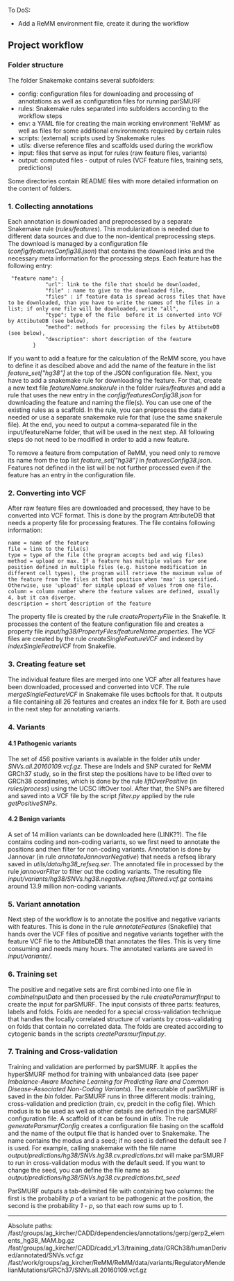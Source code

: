 To DoS:
- Add a ReMM environment file, create it during the workflow

## Project workflow
### Folder structure

The folder Snakemake contains several subfolders:

- config: configuration files for downloading and processing of annotations as well as configuration files for running parSMURF
- rules: Snakemake rules separated into subfolders according to the workflow steps
- env: a YAML file for creating the main working environment 'ReMM' as well as files for some additional environments required by certain rules
- scripts: (external) scripts used by Snakemake rules
- utils: diverse reference files and scaffolds used during the workflow
- input: files that serve as input for  rules (raw feature files, variants)
- output: computed files - output of rules (VCF feature files, training sets, predictions)

Some directories contain README files with more detailed information on the content of folders.

### 1. Collecting annotations

Each annotation is downloaded and preprocessed by a separate Snakemake rule (*rules/features*). This modularization is needed due to different data sources and due to the non-identical preprocessing steps. The download is managed by a configuration file (*config/featuresConfig38.json*) that contains the download links and the necessary meta information for the processing steps. Each feature has the following entry:


```
 "feature name": {
            "url": link to the file that should be downloaded,
            "file" : name to give to the downloaded file,
            "files" : if feature data is spread across files that have to be downloaded, than you have to write the names of the files in a list; if only one file will be downloaded, write "all",
            "type": type of the file  before it is converted into VCF by AttibuteDB (see below),
            "method": methods for processing the files by AttibuteDB (see below),
            "description": short description of the feature
        }
```
If you want to add a feature for the calculation of the ReMM score, you have to define it as descibed above and add the name of the feature in the list *feature_set["hg38"]* at the top of the JSON configuration file. Next, you have to add a snakemake rule for downloading the feature. For that, create a new text file *featureName.snakerule* in the folder *rules/features* and add a rule that uses the new entry in the *config/featuresConfig38.json* for downloading the feature and naming the file(s). You can use one of the existing rules as a scaffold. In the rule, you can preprocess the data if needed or use a separate snakemake rule for that (use the same snakerule file). At the end, you need to output a comma-separated file in the input/featureName folder, that will be used in the next step. All following steps do not need to be modified in order to add a new feature.

To remove a feature from computation of ReMM, you need only to remove its name from the top list *feature_set["hg38"]* in *featuresConfig38.json*. Features not defined in the list will be not further processed even if the feature has an entry in the configuration file. 

### 2. Converting into VCF
After raw feature files are downloaded and processed, they have to be converted into VCF format. This is done by the program AttributeDB that needs a property file for processing features. The file contains following information:

```
name = name of the feature 
file = link to the file(s)
type = type of the file (the program accepts bed and wig files) 
method = upload or max. If a feature has multiple values for one position defined in multiple files (e.g. histone modification in different cell types), the program will retrieve the maximum value of the feature from the files at that position when 'max' is specified. Otherwise, use 'upload' for simple upload of values from one file.
column = column number where the feature values are defined, usually 4, but it can diverge.
description = short description of the feature

```
The property file is created by the rule *createPropertyFile* in the Snakefile. It processes the content of the feature configuration file and creates a property file  *input/hg38/PropertyFiles/featureName.properties*. The VCF files are created by the rule *createSingleFeatureVCF* and indexed by *indexSingleFeatreVCF* from Snakefile.

### 3. Creating feature set
The individual feature files are merged into one VCF after all features have been downloaded, processed and converted into VCF. The rule *mergeSingleFeatureVCF* in Snakemake file uses bcftools for that. It outputs a file containing all 26 features and creates an index file for it. Both are used in the next step for annotating variants.

### 4. Variants
#### 4.1 Pathogenic variants
The set of 456 positive variants is available in the folder *utils* under *SNVs.all.20160109.vcf.gz*. These are Indels and SNP curated for ReMM GRCh37 study, so in the first step the positions have to be lifted over to GRCh38 coordinates, which is done by the rule *liftOverPositive* (in *rules/process*) using the UCSC liftOver tool. After that, the SNPs are filtered and saved into a VCF file by the script *filter.py*  applied by the rule *getPositiveSNPs*.

#### 4.2 Benign variants
A set of 14 million variants can be downloaded here (LINK??). The file contains coding and non-coding variants, so we first need to annotate the positions and then filter for non-coding variants. Annotation is done by Jannovar (in rule *annotateJannovarNegative*) that needs a refseq library saved in *utils/data/hg38_refseq.ser*. The annotated file in processed by the rule  *jannovarFilter* to filter out the coding variants. The resulting file *input/variants/hg38/SNVs.hg38.negative.refseq.filtered.vcf.gz* contains around 13.9 million non-coding variants.

### 5. Variant annotation
Next step of the workflow is to annotate the positive and negative variants with features. This is done in the rule *annotateFeatures* (Snakefile) that hands over the VCF files of positive and negative variants together with the feature VCF file to the AttibuteDB that annotates the files. This is very time consuming and needs many hours. The annotated variants are saved in *input/variants/*.

### 6. Training set 
The positive and negative sets are first combined into one file in *combineInputData* and then processed by the rule *createParsmurfInput* to create the input for parSMURF. The input consists of three parts: features, labels and folds. Folds are needed for a special cross-validation technique that handles the locally correlated structure of variants by cross-validating on folds that contain no correlated data. The folds are created according to cytogenic bands in the scripts *createParsmurfInput.py*.

### 7. Training and Cross-validation
Training  and validation are performed by parSMURF. It applies the hyperSMURF method for training with unbalanced data (see paper *Imbalance-Aware Machine Learning for Predicting Rare and Common Disease-Associated Non-Coding Variants*). The executable of parSMURF is saved in the *bin* folder. ParSMURF runs in three different modis: training, cross-validation and prediction (train, cv, predcit in the cofig file). Which modus is to be used as well as other details are defined in the parSMURF configuration file. A scaffold of it can be found in *utils*. The rule *generateParsmurfConfig* creates a configuration file basing on the scaffold and the name of the output file that is handed over to Snakemake. The name contains the modus and a seed; if no seed is defined the default see *1* is used. For example, calling snakemake with the file name *output/predictions/hg38/SNVs.hg38.cv.predictions.txt* will make parSMURF to run in cross-validation modus with the default seed. If you want to change the seed, you can define the file name as  *output/predictions/hg38/SNVs.hg38.cv.predictions.txt_seed*

ParSMURF outputs a tab-delimited file with containing two columns: the first is the probability *p* of a variant to be pathogenic at the position, the second is the probability *1 - p*, so that each row sums up to *1*. 



---------------------


Absolute paths:
/fast/groups/ag_kircher/CADD/dependencies/annotations/gerp/gerp2_elements_hg38_MAM.bg.gz
/fast/groups/ag_kircher/CADD/cadd_v1.3/training_data/GRCh38/humanDerived/annotated/SNVs.vcf.gz
/fast/work/groups/ag_kircher/ReMM/ReMM/data/variants/RegulatoryMendelianMutations/GRCh37/SNVs.all.20160109.vcf.gz

